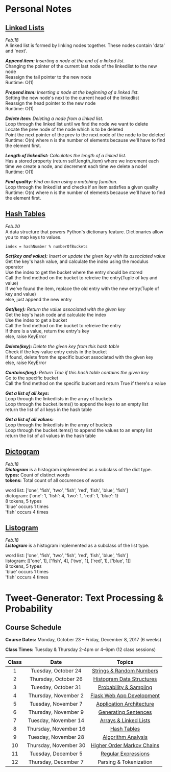 # Personal Notes  


## [Linked Lists](https://github.com/SarinSwift/Tweet-Generator/blob/master/linkedlist.py)
 *Feb.18*   
A linked list is formed by linking nodes together. These nodes contain 'data' and 'next'. 

***Append item:*** *Inserting a node at the end of a linked list.*  
Changing the pointer of the current last node of the linkedlist to the new node  
Reassign the tail pointer to the new node  
Runtime: O(1) 

***Prepend item:*** *Inserting a node at the beginning of a linked list.*  
Setting the new node's next to the current head of the linkedlist  
Reassign the head pointer to the new node  
Runtime: O(1) 

***Delete item:*** *Deleting a node from a linked list.*  
Loop through the linked list until we find the node we want to delete  
Locate the prev node of the node which is to be deleted  
Point the next pointer of the prev to the next node of the node to be deleted  
Runtime: O(n) where n is the number of elements because we'll have to find the element first.

***Length of linkedlist:*** *Calculates the length of a linked list.*  
Has a stored property (return self.length_item) where we increment each time we create a node, and decrement each time we delete a node!   
Runtime: O(1)  

***Find quality:*** *Find an item using a matching function.*  
Loop through the linkedlist and checks if an item satisfies a given quality  
Runtime: O(n) where n is the number of elements because we'll have to find the element first.

## [Hash Tables](https://github.com/SarinSwift/Tweet-Generator/blob/master/hashtable.py)
*Feb.20*  
A data structure that powers Python's dictionary feature. Dictionaries allow you to map keys to values.  
```
index = hashNumber % numberOfBuckets   
```

***Set(key and value):*** *Insert or update the given key with its associated value*  
Get the key's hash value, and calculate the index using the modulus operator  
Use the index to get the bucket where the entry should be stored  
Call the find method on the bucket to retreive the entry(Tuple of key and value)  
If we've found the item, replace the old entry with the new entry(Tuple of key and value)  
else, just append the new entry  

***Get(key):*** *Return the value associated with the given key*  
Get the key's hash code and calculate the index  
Use the index to get a bucket  
Call the find method on the bucket to retreive the entry  
If there is a value, return the entry's key  
else, raise KeyError  

***Delete(key):*** *Delete the given key from this hash table*  
Check if the key-value entry exists in the bucket  
If found, delete from the specific bucket associated with the given key  
else, raise KeyError

***Contains(key):*** *Return True if this hash table contains the given key*  
Go to the specific bucket  
Call the find method on the specific bucket and return True if there's a value

***Get a list of all keys:***  
Loop through the linkedlists in the array of buckets  
Loop through the bucket.items() to append the keys to an empty list  
return the list of all keys in the hash table

***Get a list of all values:***  
Loop through the linkedlists in the array of buckets  
Loop through the bucket.items() to append the values to an empty list  
return the list of all values in the hash table 


## [Dictogram](https://github.com/SarinSwift/Tweet-Generator/blob/master/dictogram.py)
*Feb.18*  
***Dictogram*** is a histogram implemented as a subclass of the dict type.  
**types:** Count of distinct words  
**tokens:** Total count of all occurences of words
  
word list: ['one', 'fish', 'two', 'fish', 'red', 'fish', 'blue', 'fish']  
dictogram: {'one': 1, 'fish': 4, 'two': 1, 'red': 1, 'blue': 1}  
8 tokens, 5 types  
'blue' occurs 1 times  
'fish' occurs 4 times  

## [Listogram](https://github.com/SarinSwift/Tweet-Generator/blob/master/listogram.py) 
*Feb.18*   
***Listogram*** is a histogram implemented as a subclass of the list type.  
  
word list: ['one', 'fish', 'two', 'fish', 'red', 'fish', 'blue', 'fish']  
listogram: [['one', 1], ['fish', 4], ['two', 1], ['red', 1], ['blue', 1]]  
8 tokens, 5 types  
'blue' occurs 1 times  
'fish' occurs 4 times  


# Tweet-Generator: Text Processing & Probability

## Course Schedule

**Course Dates:** Monday, October 23 – Friday, December 8, 2017 (6 weeks)

**Class Times:** Tuesday & Thursday 2-4pm or 4–6pm (12 class sessions)


| Class |         Date          |                  Topics                  |
|:-----:|:---------------------:|:----------------------------------------:|
|   1   |  Tuesday, October 24  | [Strings & Random Numbers](Class1.md)    |
|   2   | Thursday, October 26  | [Histogram Data Structures](Class2.md)   |
|   3   |  Tuesday, October 31  | [Probability & Sampling](Class3.md)      |
|   4   | Thursday, November 2  | [Flask Web App Development](Class4.md)   |
|   5   |  Tuesday, November 7  | [Application Architecture](Class5.md)    |
|   6   | Thursday, November 9  | [Generating Sentences](Class6.md)        |
|   7   |  Tuesday, November 14 | [Arrays & Linked Lists](Class7.md)       |
|   8   | Thursday, November 16 | [Hash Tables](Class8.md)                 |
|   9   |  Tuesday, November 28 | [Algorithm Analysis](Class9.md)          |
|  10   | Thursday, November 30 | [Higher Order Markov Chains](Class10.md) |
|  11   |  Tuesday, December 5  | [Regular Expressions](Class11.md)        |
|  12   | Thursday, December 7  | Parsing & Tokenization     |

